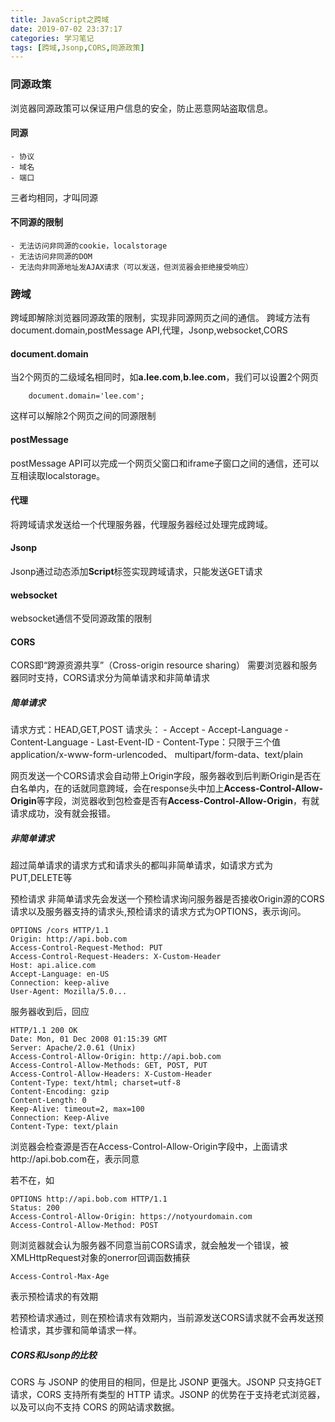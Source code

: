 ```yaml
---
title: JavaScript之跨域
date: 2019-07-02 23:37:17
categories: 学习笔记    
tags: [跨域,Jsonp,CORS,同源政策]
---
```

### 同源政策
浏览器同源政策可以保证用户信息的安全，防止恶意网站盗取信息。
#### 同源
    - 协议
    - 域名
    - 端口
  三者均相同，才叫同源
#### 不同源的限制
    - 无法访问非同源的cookie，localstorage
    - 无法访问非同源的DOM
    - 无法向非同源地址发AJAX请求（可以发送，但浏览器会拒绝接受响应）

### 跨域
跨域即解除浏览器同源政策的限制，实现非同源网页之间的通信。
跨域方法有document.domain,postMessage API,代理，Jsonp,websocket,CORS

#### document.domain
当2个网页的二级域名相同时，如**a.lee.com**,**b.lee.com**，我们可以设置2个网页
```
    document.domain='lee.com';
```
这样可以解除2个网页之间的同源限制

#### postMessage
postMessage API可以完成一个网页父窗口和iframe子窗口之间的通信，还可以互相读取localstorage。

#### 代理
将跨域请求发送给一个代理服务器，代理服务器经过处理完成跨域。

#### Jsonp
Jsonp通过动态添加**Script**标签实现跨域请求，只能发送GET请求

#### websocket
websocket通信不受同源政策的限制

#### CORS
CORS即“跨源资源共享”（Cross-origin resource sharing）
需要浏览器和服务器同时支持，CORS请求分为简单请求和非简单请求
##### 简单请求
请求方式：HEAD,GET,POST
请求头：
    - Accept
    - Accept-Language
    - Content-Language
    - Last-Event-ID
    - Content-Type：只限于三个值application/x-www-form-urlencoded、 multipart/form-data、text/plain

网页发送一个CORS请求会自动带上Origin字段，服务器收到后判断Origin是否在白名单内，在的话就同意跨域，会在response头中加上**Access-Control-Allow-Origin**等字段，浏览器收到包检查是否有**Access-Control-Allow-Origin**，有就请求成功，没有就会报错。

##### 非简单请求
超过简单请求的请求方式和请求头的都叫非简单请求，如请求方式为PUT,DELETE等

预检请求
非简单请求先会发送一个预检请求询问服务器是否接收Origin源的CORS请求以及服务器支持的请求头,预检请求的请求方式为OPTIONS，表示询问。
```
OPTIONS /cors HTTP/1.1
Origin: http://api.bob.com
Access-Control-Request-Method: PUT
Access-Control-Request-Headers: X-Custom-Header
Host: api.alice.com
Accept-Language: en-US
Connection: keep-alive
User-Agent: Mozilla/5.0...
```

服务器收到后，回应
```
HTTP/1.1 200 OK
Date: Mon, 01 Dec 2008 01:15:39 GMT
Server: Apache/2.0.61 (Unix)
Access-Control-Allow-Origin: http://api.bob.com
Access-Control-Allow-Methods: GET, POST, PUT
Access-Control-Allow-Headers: X-Custom-Header
Content-Type: text/html; charset=utf-8
Content-Encoding: gzip
Content-Length: 0
Keep-Alive: timeout=2, max=100
Connection: Keep-Alive
Content-Type: text/plain
```
浏览器会检查源是否在Access-Control-Allow-Origin字段中，上面请求http://api.bob.com在，表示同意

若不在，如
```
OPTIONS http://api.bob.com HTTP/1.1
Status: 200
Access-Control-Allow-Origin: https://notyourdomain.com
Access-Control-Allow-Method: POST
```
则浏览器就会认为服务器不同意当前CORS请求，就会触发一个错误，被XMLHttpRequest对象的onerror回调函数捕获

```
Access-Control-Max-Age
```
表示预检请求的有效期

若预检请求通过，则在预检请求有效期内，当前源发送CORS请求就不会再发送预检请求，其步骤和简单请求一样。

##### CORS和Jsonp的比较
CORS 与 JSONP 的使用目的相同，但是比 JSONP 更强大。JSONP 只支持GET请求，CORS 支持所有类型的 HTTP 请求。JSONP 的优势在于支持老式浏览器，以及可以向不支持 CORS 的网站请求数据。

